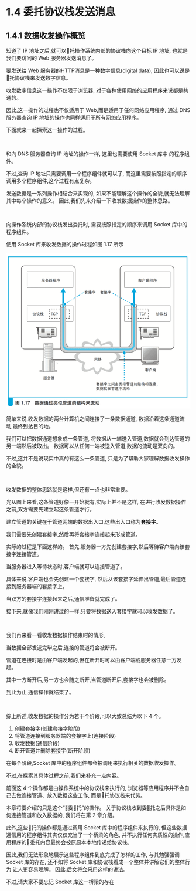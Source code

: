 # 1.4 委托协议栈发送消息

## 1.4.1 数据收发操作概览

知道了 IP 地址之后,就可以􏰀托操作系统内部的协议栈向这个目标 IP 地址,
也就是我们要访问的 Web 服务器发送消息了。

要发送给 Web 服务器的HTTP消息是一种数字信息(digital data),
因此也可以说是􏰀托协议栈来发送数字信息。

收发数字信息这一操作不仅限于浏览器,
对于各种使用网络的应用程序来说都是共通的。

因此,这一操作的过程也不仅适用于 Web,而是适用于任何网络应用程序,
通过 DNS 服务器查询 IP 地址的操作也同样适用于所有网络应用程序。

下面就来一起探索这一操作的过程。

<br>

和向 DNS 服务器查询 IP 地址的操作一样,
这里也需要使用 Socket 库中 的程序组件。

不过,查询 IP 地址只需要调用一个程序组件就可以了,
而这里需要按照指定的顺序调用多个程序组件,这个过程有点复杂。

发送数据是一系列操作相结合来实现的,
如果不能理解这个操作的全貌,就无法理解其中每个操作的意义。
因此,我们先来介绍一下收发数据操作的整体思路。

<br>

向操作系统内部的协议栈发出委托时,
需要按照指定的顺序来调用 Socket 库中的程序组件。

使用 Socket 库来收发数据的操作过程如图 1.17 所示

![图 1.17 数据通过类似管道的结构来流动](./images/1.17.png)

简单来说,收发数据的两台计算机之间连接了一条数据通道,
数据沿着这条通道流动,最终到达目的地。

我们可以把数据通道想象成一条管道,
将数据从一端送入管道,数据就会到达管道的另一端然后被取出。
数据可以从任何一端被送入管道,数据的流动是双向的。

不过,这并不是说现实中真的有这么一条管道,
只是为了帮助大家理解数据收发操作的全貌。

<br>

收发数据的整体思路就是这样,但还有一点也非常重要。

光从图上来看,这条管道好像一开始就有,实际上并不是这样,
在进行收发数据操作之前,双方需要先建立起这条管道才行。

建立管道的关键在于管道两端的数据出入口,这些出入口称为**套接字**。

我们需要先创建套接字,然后再将套接字连接起来形成管道。

实际的过程是下面这样的。
首先,服务器一方先创建套接字,然后等待客户端向该套接字连接管道。

当服务器进入等待状态时,客户端就可以连接管道了。

具体来说,客户端也会先创建一个套接字,
然后从该套接字延伸出管道,最后管道连接到服务器端的套接字上。

当双方的套接字连接起来之后,通信准备就完成了。

接下来,就像我们刚刚讲过的一样,只要将数据送入套接字就可以收发数据了。

<br>

我们再来看一看收发数据操作结束时的情形。

当数据全部发送完毕之后,连接的管道将会被断开。

管道在连接时是由客户端发起的,但在断开时可以由客户端或服务器任意一方发起。

其中一方断开后,另一方也会随之断开,当管道断开后,套接字也会被删除。

到此为止,通信操作就结束了。

<br>

综上所述,收发数据的操作分为若干个阶段,可以大致总结为以下 4 个。

1. 创建套接字(创建套接字阶段) 
2. 将管道连接到服务器端的套接字上(连接阶段) 
3. 收发数据(通信阶段) 
4. 断开管道并删除套接字(断开阶段)

在每个阶段,Socket 库中的程序组件都会被调用来执行相关的数据收发操作。

不过,在探索其具体过程之前,我们来补充一点内容。

前面这 4 个操作都是由操作系统中的协议栈来执行的,
浏览器等应用程序并不会自己去做连接管道、放入数据这些工作,
而是􏰀托协议栈来代劳。

本章将要介绍的只是这个“􏰀委􏰀托”的操作。
关于协议栈收到委􏰀托之后具体是如何连接管道和放入数据的,
我们将在第 2 章介绍。

此外,这些􏰀托的操作都是通过调用 Socket 库中的程序组件来执行的,
但这些数据通信用的程序组件其实仅仅充当了一个桥梁的角色,
并不执行任何实质性的操作,应用程序的􏰀委托内容最终会被原原本本地传递给协议栈。

因此,我们无法形象地展示这些程序组件到底完成了怎样的工作,
与其勉强强调 Socket 库的存在,
还不如将 Socket 库和协议栈看成一个整体并讲解它们的整体行为 让人更容易理解。
因此,后文将会采用这样的讲法。

不过,请大家不要忘记 Socket 库这一桥梁的存在